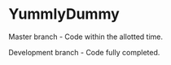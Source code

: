 # YummlyDummy

Master branch - Code within the allotted time.

Development branch - Code fully completed.
